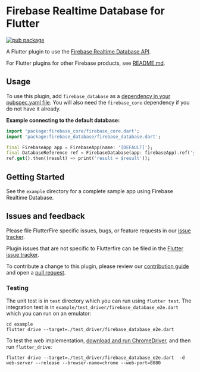 # Firebase Realtime Database for Flutter

[![pub package](https://img.shields.io/pub/v/firebase_database.svg)](https://pub.dev/packages/firebase_database)

A Flutter plugin to use the [Firebase Realtime Database API](https://firebase.google.com/products/database/).

For Flutter plugins for other Firebase products, see [README.md](https://github.com/FirebaseExtended/flutterfire/blob/master/README.md).

## Usage

To use this plugin, add `firebase_database` as a [dependency in your pubspec.yaml file](https://flutter.dev/docs/development/packages-and-plugins/using-packages). You will also need the `firebase_core` dependency if you do not have it already.

**Example connecting to the default database:**
```dart
import 'package:firebase_core/firebase_core.dart';
import 'package:firebase_database/firebase_database.dart';

final FirebaseApp app = FirebaseApp(name: '[DEFAULT]');
final DatabaseReference ref = FirebaseDatabase(app: firebaseApp).ref('your_db_child');
ref.get().then((result) => print('result = $result'));
```

## Getting Started

See the `example` directory for a complete sample app using Firebase Realtime Database.

## Issues and feedback

Please file FlutterFire specific issues, bugs, or feature requests in our [issue tracker](https://github.com/FirebaseExtended/flutterfire/issues/new).

Plugin issues that are not specific to Flutterfire can be filed in the [Flutter issue tracker](https://github.com/flutter/flutter/issues/new).

To contribute a change to this plugin,
please review our [contribution guide](https://github.com/FirebaseExtended/flutterfire/blob/master/CONTRIBUTING.md)
and open a [pull request](https://github.com/FirebaseExtended/flutterfire/pulls).

### Testing
The unit test is in `test` directory which you can run using `flutter test`.
The integration test is in `example/test_driver/firebase_database_e2e.dart` which you can run on an emulator:
```
cd example
flutter drive --target=./test_driver/firebase_database_e2e.dart
```

To test the web implementation, [download and run ChromeDriver](https://flutter.dev/docs/testing/integration-tests#running-in-a-browser), and then run `flutter_drive`:

```
flutter drive --target=./test_driver/firebase_database_e2e.dart  -d web-server --release --browser-name=chrome --web-port=8080
```

